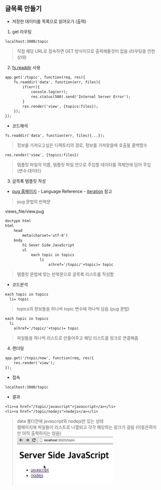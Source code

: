 ## 글목록 만들기
- 저장한 데이터를 목록으로 읽어오기 (출력)

1. get 라우팅
```
localhost:3000/topic
```
> 직접 해당 URL로 접속하면 GET 방식이므로 출력해줄것이 없음 (라우팅을 안한 상태)

2. [fs.readdir](https://nodejs.org/api/fs.html#fs_fs_readdir_path_options_callback) 사용
```
app.get('/topic', function(req, res){
	fs.readdir('data', function(err, files){
		if(err){
			console.log(err);
			res.status(500).send('Internal Server Error');
		}
		res.render('view', {topics:files});
	});	
});
```
- 코드해석
```
fs.readdir('data', function(err, files){...});
```
> 정보를 가져오고싶은 디렉토리의 경로, 정보를 가져왔을때 호출될 콜백함수
```
res.render('view', {topics:files})
```
> 템플릿 파일의 이름, 템플릿 파일 안으로 주입할 데이터를 객체안에 담아 주입 {변수:데이터}

3. 글목록 템플릿 작성
- [pug 홈페이지](https://pugjs.org) - Language Reference - [iteration](https://pugjs.org/language/iteration.html) 참고
> pug 문법의 반복문

views_file/view.pug
```
doctype html
html
	head
		meta(charset='utf-8')
	body
		h1 Sever Side JavaScript
		ul
			each topic in topics
				li
					a(href='/topic/'+topic)= topic
```
> 템플릿 문법에 맞는 반복문으로 글목록 리스트를 작성함
- 코드분석
```
each topic in topics
  li= topic
```
> topics의 정보들을 하나씩 topic 변수에 하나씩 담음 (pug 문법)
```
each topic in topics
  li
    a(href='/topic/'+topic)= topic
```
> 파일들을 하나씩 리스트로 만들어주고 해당 리스트를 링크로 연결해줌

4. 랜더링
```
app.get('/topic/new', function(req, res){
	res.render('view');
});
```
- 접속
```
localhost:3000/topic
```
- 결과
```
<li><a href="/topic/javascript">javascript</a></li>
<li><a href="/topic/nodejs">nodejs</a></li>
```
> data 폴더안에 javascript와 nodejs만 있는 상태<br/>웹페이지에 파일들이 리스트로 나열되고 각각 해당하는 링크가 걸림 (이동은하지만 아직 출력하지는 않음)
<br/>![결과](img/node24.png)

